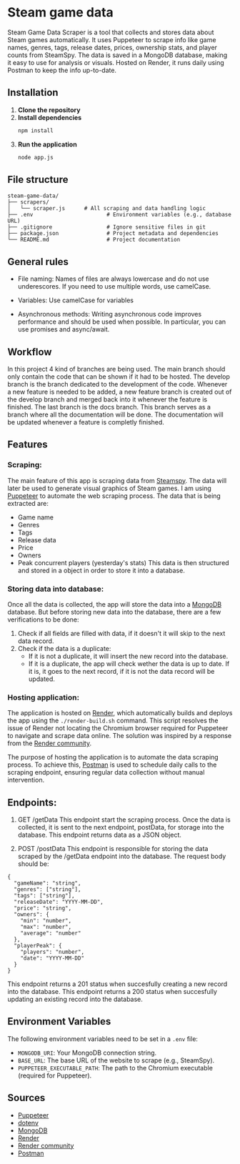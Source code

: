 # Steam game data
Steam Game Data Scraper is a tool that collects and stores data about Steam games automatically. It uses Puppeteer to scrape info like game names, genres, tags, release dates, prices, ownership stats, and player counts from SteamSpy. The data is saved in a MongoDB database, making it easy to use for analysis or visuals. Hosted on Render, it runs daily using Postman to keep the info up-to-date.

## Installation
1. **Clone the repository**
2. **Install dependencies**
   ```sh
   npm install
   ```
3. **Run the application**
   ```sh
   node app.js
   ```
## File structure
```
steam-game-data/
├── scrapers/
│   └── scraper.js      # All scraping and data handling logic
├── .env                       # Environment variables (e.g., database URL)
├── .gitignore                 # Ignore sensitive files in git
├── package.json               # Project metadata and dependencies
└── README.md                  # Project documentation
```
## General rules
- File naming:
Names of files are always lowercase and do not use underescores.
If you need to use multiple words, use camelCase.

- Variables: 
Use camelCase for variables

- Asynchronous methods: 
Writing asynchronous code improves performance and should be used when possible. In particular, you can use promises and async/await.

## Workflow
In this project 4 kind of branches are being used. The main branch should only contain the code that can be shown if it had to be hosted.
The develop branch is the branch dedicated to the development of the code. Whenever a new feature is needed to be added, a new feature branch
is created out of the develop branch and merged back into it whenever the feature is finished. The last branch is the docs branch. This branch
serves as a branch where all the documentation will be done. The documentation will be updated whenever a feature is completly finished.

## Features
### Scraping:
The main feature of this app is scraping data from [Steamspy](https://steamspy.com/). The data will later be used to generate visual graphics of Steam games. I am using [Puppeteer](https://pptr.dev/) to automate the web scraping process. 
The data that is being extracted are:
- Game name
- Genres
- Tags
- Release data
- Price
- Owners
- Peak concurrent players (yesterday's stats)
This data is then structured and stored in a object in order to store it into a database.

### Storing data into database:
Once all the data is collected, the app will store the data into a [MongoDB](https://www.mongodb.com) database.
But before storing new data into the database, there are a few verifications to be done:
   1. Check if all fields are filled with data, if it doesn't it will skip to the next data record.
   2. Check if the data is a duplicate:
      - If it is not a duplicate, it will insert the new record into the database. 
      - If it is a duplicate, the app will check wether the data is up to date. If it is, it goes to the next record, if it is not the data record will be updated.

### Hosting application:
The application is hosted on [Render](https://dashboard.render.com/), which automatically builds and deploys the app using the ```./render-build.sh``` command. This script resolves the issue of Render not locating the Chromium browser required for Puppeteer to navigate and scrape data online. The solution was inspired by a response from the [Render community](https://community.render.com/t/error-could-not-found-chromium/9848/2).

The purpose of hosting the application is to automate the data scraping process. To achieve this, [Postman](https://www.postman.com/) is used to schedule daily calls to the scraping endpoint, ensuring regular data collection without manual intervention.

## Endpoints:
1. GET /getData
This endpoint start the scraping process. Once the data is collected, it is sent to the next endpoint, postData, for storage into the database.
This endpoint returns data as a JSON object.

2. POST /postData
This endpoint is responsible for storing the data scraped by the /getData endpoint into the database. 
The request body should be:
```
{
  "gameName": "string",
  "genres": ["string"],
  "tags": ["string"],
  "releaseDate": "YYYY-MM-DD",
  "price": "string",
  "owners": {
    "min": "number",
    "max": "number",
    "average": "number"
  },
  "playerPeak": {
    "players": "number",
    "date": "YYYY-MM-DD"
  }
}
```
This endpoint returns a 201 status when succesfully creating a new record into the database.
This endpoint returns a 200 status when succesfully updating an existing record into the database.

## Environment Variables
The following environment variables need to be set in a `.env` file:
- `MONGODB_URI`: Your MongoDB connection string.
- `BASE_URL`: The base URL of the website to scrape (e.g., SteamSpy).
- `PUPPETEER_EXECUTABLE_PATH`: The path to the Chromium executable (required for Puppeteer).


## Sources
- [Puppeteer](https://pptr.dev/)
- [dotenv](https://www.npmjs.com/package/dotenv)
- [MongoDB](https://www.mongodb.com)
- [Render](https://dashboard.render.com/)
- [Render community](https://community.render.com/t/error-could-not-found-chromium/9848/2)
- [Postman](https://www.postman.com/)


